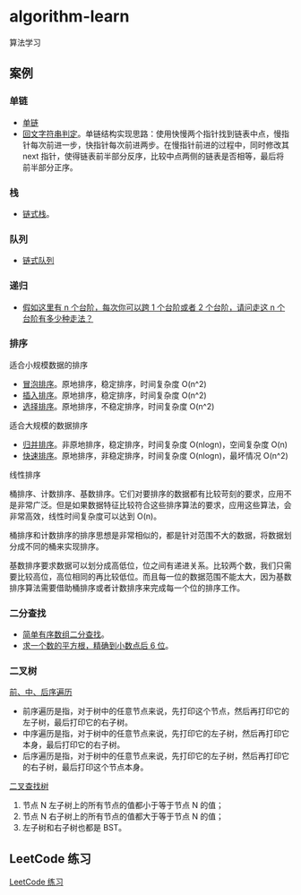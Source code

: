 # algorithm-learn

算法学习

## 案例

### 单链

- [单链](https://github.com/1016482011/algorithm-learn/blob/master/linkedList/singlyLinkedList.js)
- [回文字符串判定](https://github.com/1016482011/algorithm-learn/blob/master/linkedList/palindrome.js)。单链结构实现思路：使用快慢两个指针找到链表中点，慢指针每次前进一步，快指针每次前进两步。在慢指针前进的过程中，同时修改其 next 指针，使得链表前半部分反序，比较中点两侧的链表是否相等，最后将前半部分正序。

### 栈

- [链式栈](https://github.com/1016482011/algorithm-learn/blob/master/stack/stackBasedOnLinkedList.js)。

### 队列

- [链式队列](https://github.com/1016482011/algorithm-learn/blob/master/queue/queueBasedOnLinkedList.js)

### 递归

- [假如这里有 n 个台阶，每次你可以跨 1 个台阶或者 2 个台阶，请问走这 n 个台阶有多少种走法？](https://github.com/1016482011/algorithm-learn/blob/master/recursion/step.js)

### 排序

适合小规模数据的排序

- [冒泡排序](https://github.com/1016482011/algorithm-learn/blob/master/sort/bubbleSort.js)。原地排序，稳定排序，时间复杂度 O(n^2)
- [插入排序](https://github.com/1016482011/algorithm-learn/blob/master/sort/insertionSort.js)。原地排序，稳定排序，时间复杂度 O(n^2)
- [选择排序](https://github.com/1016482011/algorithm-learn/blob/master/sort/selectionSort.js)。原地排序，不稳定排序，时间复杂度 O(n^2)

适合大规模的数据排序

- [归并排序](https://github.com/1016482011/algorithm-learn/blob/master/sort/mergeSort.js)。非原地排序，稳定排序，时间复杂度 O(nlogn)，空间复杂度 O(n)
- [快速排序](https://github.com/1016482011/algorithm-learn/blob/master/sort/quickSort.js)。原地排序，非稳定排序，时间复杂度 O(nlogn)，最坏情况 O(n^2)

线性排序

桶排序、计数排序、基数排序。它们对要排序的数据都有比较苛刻的要求，应用不是非常广泛。但是如果数据特征比较符合这些排序算法的要求，应用这些算法，会非常高效，线性时间复杂度可以达到 O(n)。

桶排序和计数排序的排序思想是非常相似的，都是针对范围不大的数据，将数据划分成不同的桶来实现排序。

基数排序要求数据可以划分成高低位，位之间有递进关系。比较两个数，我们只需要比较高位，高位相同的再比较低位。而且每一位的数据范围不能太大，因为基数排序算法需要借助桶排序或者计数排序来完成每一个位的排序工作。

### 二分查找

- [简单有序数组二分查找](https://github.com/1016482011/algorithm-learn/blob/master/binary/bsearch.js)。
- [求一个数的平方根，精确到小数点后 6 位](https://github.com/1016482011/algorithm-learn/blob/master/binary/squareRoot.js)。

### 二叉树

[前、中、后序遍历](https://github.com/1016482011/algorithm-learn/blob/master/tree/traversalTree.js)

- 前序遍历是指，对于树中的任意节点来说，先打印这个节点，然后再打印它的左子树，最后打印它的右子树。
- 中序遍历是指，对于树中的任意节点来说，先打印它的左子树，然后再打印它本身，最后打印它的右子树。
- 后序遍历是指，对于树中的任意节点来说，先打印它的左子树，然后再打印它的右子树，最后打印这个节点本身。

[二叉查找树](https://github.com/1016482011/algorithm-learn/blob/master/tree/searchTree.js)

1. 节点 N 左子树上的所有节点的值都小于等于节点 N 的值；
2. 节点 N 右子树上的所有节点的值都大于等于节点 N 的值；
3. 左子树和右子树也都是 BST。

## LeetCode 练习

[LeetCode 练习](https://github.com/1016482011/algorithm-learn/blob/master/leetcode)
